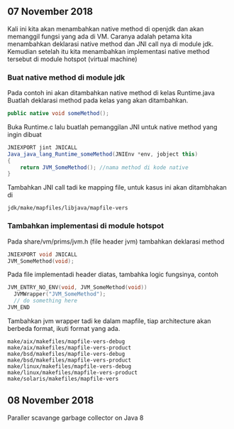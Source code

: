 ## 07 November 2018

Kali ini kita akan menambahkan native method di openjdk dan akan memanggil fungsi yang ada di VM.
Caranya adalah petama kita menambahkan deklarasi native method dan JNI call nya di module jdk. Kemudian setelah itu kita menambahkan implementasi native method tersebut di module hotspot (virtual machine)

### Buat native method di module jdk

Pada contoh ini akan ditambahkan native method di kelas Runtime.java
Buatlah deklarasi method pada kelas yang akan ditambahkan.
```java
public native void someMethod();
```
Buka Runtime.c lalu buatlah pemanggilan JNI untuk native method yang ingin dibuat
```java
JNIEXPORT jint JNICALL
Java_java_lang_Runtime_someMethod(JNIEnv *env, jobject this)
{
    return JVM_SomeMethod(); //nama method di kode native
}
```
Tambahkan JNI call tadi ke mapping file, untuk kasus ini akan ditambhakan di
```
jdk/make/mapfiles/libjava/mapfile-vers
```

### Tambahkan implementasi di module hotspot
Pada share/vm/prims/jvm.h (file header jvm) tambahkan deklarasi method
```c++
JNIEXPORT void JNICALL
JVM_SomeMethod(void);
```

Pada file implementadi header diatas, tambahka logic fungsinya, contoh
```c++
JVM_ENTRY_NO_ENV(void, JVM_SomeMethod(void))
  JVMWrapper("JVM_SomeMethod");
  // do something here
JVM_END
```

Tambahkan jvm wrapper tadi ke dalam mapfile, tiap architecture akan berbeda format, ikuti format yang ada.
```
make/aix/makefiles/mapfile-vers-debug
make/aix/makefiles/mapfile-vers-product
make/bsd/makefiles/mapfile-vers-debug
make/bsd/makefiles/mapfile-vers-product
make/linux/makefiles/mapfile-vers-debug
make/linux/makefiles/mapfile-vers-product
make/solaris/makefiles/mapfile-vers
```

## 08 November 2018
Paraller scavange garbage collector on Java 8
